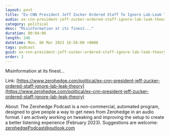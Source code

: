 ```yaml
---
layout: post
title: "Ex-CNN President Jeff Zucker Ordered Staff To Ignore Lab-Leak Theory"
audio: ex-cnn-president-jeff-zucker-ordered-staff-ignore-lab-leak-theory-0
category: political
desc: "Misinformation at its finest..."
duration: 00:04:06
length: 246
datetime: Mon, 06 Mar 2023 16:56:00 +0000
tags: podcast
guid: ex-cnn-president-jeff-zucker-ordered-staff-ignore-lab-leak-theory-0
order: 2
---
```

Misinformation at its finest...

Link: [https://www.zerohedge.com/political/ex-cnn-president-jeff-zucker-ordered-staff-ignore-lab-leak-theory](https://www.zerohedge.com/political/ex-cnn-president-jeff-zucker-ordered-staff-ignore-lab-leak-theory)

About: The Zerohedge Podcast is a non-commercial, automated program, designed to give people a way to get news from Zerohedge in an audio format.  I am actively working on tweaking and improving the setup to create a better listening experience (February 2023).  Suggestions are welcome: [zerohedgePodcast@outlook.com](mailto:zerohedgePodcast@outlook.com)